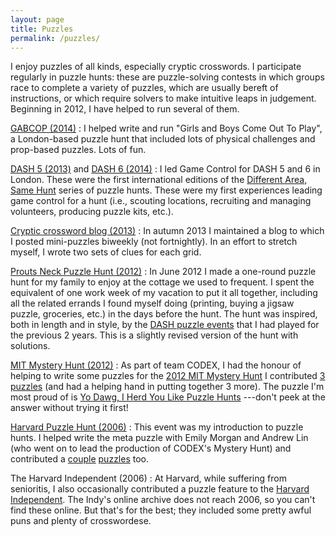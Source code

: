 ```yaml
---
layout: page
title: Puzzles
permalink: /puzzles/
---
```


I enjoy puzzles of all kinds, especially cryptic crosswords. I participate regularly in puzzle hunts: these are puzzle-solving contests in which groups race to complete a variety of puzzles, which are usually bereft of instructions, or which require solvers to make intuitive leaps in judgement. Beginning in 2012, I have helped to run several of them.

[GABCOP (2014)](http://bit.ly/girls-and-boys-game)
:	I helped write and run "Girls and Boys Come Out To Play", a London-based puzzle hunt that included lots of physical challenges and prop-based puzzles. Lots of fun.

[DASH 5 (2013)](http://www.playdash.org/DASH5/) and [DASH 6 (2014)](http://playdash.org/DASH6/)
:	I led Game Control for DASH 5 and 6 in London. These were the first international editions of the [Different Area, Same Hunt](http://www.playdash.org) series of puzzle hunts. These were my first experiences leading game control for a hunt (i.e., scouting locations, recruiting and managing volunteers, producing puzzle kits, etc.).

[Cryptic crossword blog (2013)](http://jblsmith.wordpress.com/)
:	In autumn 2013 I maintained a blog to which I posted mini-puzzles biweekly (not fortnightly). In an effort to stretch myself, I wrote two sets of clues for each grid.

[Prouts Neck Puzzle Hunt (2012)](http://www.music.mcgill.ca/~jordan/prouts_neck_hunt/)
:	In June 2012 I made a one-round puzzle hunt for my family to enjoy at the cottage we used to frequent. I spent the equivalent of one work week of my vacation to put it all together, including all the related errands I found myself doing (printing, buying a jigsaw puzzle, groceries, etc.) in the days before the hunt. The hunt was inspired, both in length and in style, by the [DASH puzzle events](http://www.playdash.org) that I had played for the previous 2 years. This is a slightly revised version of the hunt with solutions.

[MIT Mystery Hunt (2012)](http://web.mit.edu/puzzle/www/2012/)
:	As part of team CODEX, I had the honour of helping to write some puzzles for the [2012 MIT Mystery Hunt](http://web.mit.edu/puzzle/www/2012/) I contributed [3 puzzles](http://web.mit.edu/puzzle/www/2012/puzzles/memos_from_the_management/credits/author_6.html) (and had a helping hand in putting together 3 more). The puzzle I'm most proud of is [Yo Dawg, I Herd You Like Puzzle Hunts](http://www.mit.edu/~puzzle/2012/puzzles/okla_holmes_a/yo_dawg_i_herd_you_like_puzzle_hunts/)
---don't peek at the answer without trying it first!

[Harvard Puzzle Hunt (2006)](http://www.hcs.harvard.edu/hunt/2006/hunt/index.html)
:	This event was my introduction to puzzle hunts. I helped write the meta puzzle with Emily Morgan and Andrew Lin (who went on to lead the production of CODEX's Mystery Hunt) and contributed a [couple](http://www.hcs.harvard.edu/hunt/2006/hunt/ingr_9/index.html) [puzzles](http://www.hcs.harvard.edu/hunt/2006/hunt/table_talk/index.html) too.

The Harvard Independent (2006)
:	At Harvard, while suffering from senioritis, I also occasionally contributed a puzzle feature to the [Harvard Independent](http://www.harvardindependent.com/). The Indy's online archive does not reach 2006, so you can't find these online. But that's for the best; they included some pretty awful puns and plenty of crosswordese.

   